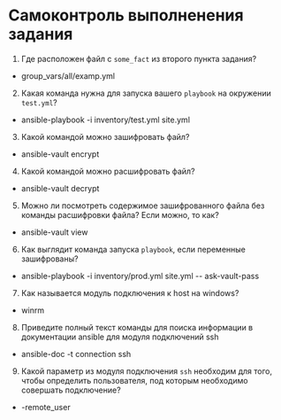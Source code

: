 # Самоконтроль выполненения задания

1. Где расположен файл с `some_fact` из второго пункта задания?
- group_vars/all/examp.yml
2. Какая команда нужна для запуска вашего `playbook` на окружении `test.yml`?
- ansible-playbook -i inventory/test.yml site.yml
3. Какой командой можно зашифровать файл?
- ansible-vault encrypt
4. Какой командой можно расшифровать файл?
- ansible-vault decrypt
5. Можно ли посмотреть содержимое зашифрованного файла без команды расшифровки файла? Если можно, то как?
- ansible-vault view
6. Как выглядит команда запуска `playbook`, если переменные зашифрованы?
- ansible-playbook -i inventory/prod.yml site.yml --
ask-vault-pass
7. Как называется модуль подключения к host на windows?
- winrm
8. Приведите полный текст команды для поиска информации в документации ansible для модуля подключений ssh
- ansible-doc -t connection ssh
9. Какой параметр из модуля подключения `ssh` необходим для того, чтобы определить пользователя, под которым необходимо совершать подключение?
- -remote_user
